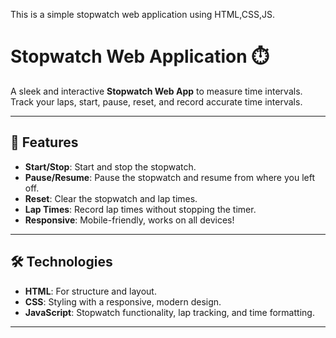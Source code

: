
This is a simple stopwatch web application using HTML,CSS,JS.
# Stopwatch Web Application ⏱️

A sleek and interactive **Stopwatch Web App** to measure time intervals. Track your laps, start, pause, reset, and record accurate time intervals.

---

## 🌟 Features

- **Start/Stop**: Start and stop the stopwatch.
- **Pause/Resume**: Pause the stopwatch and resume from where you left off.
- **Reset**: Clear the stopwatch and lap times.
- **Lap Times**: Record lap times without stopping the timer.
- **Responsive**: Mobile-friendly, works on all devices!

---

## 🛠️ Technologies

- **HTML**: For structure and layout.
- **CSS**: Styling with a responsive, modern design.
- **JavaScript**: Stopwatch functionality, lap tracking, and time formatting.

---


